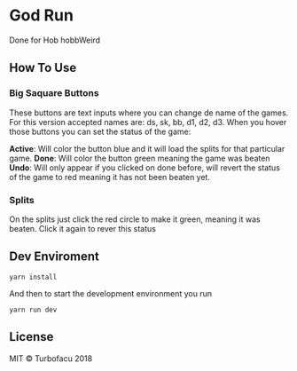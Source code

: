 # God Run

Done for Hob hobbWeird

## How To Use

### Big Saquare Buttons

These buttons are text inputs where you can change de name of the games. For this version accepted names are: ds, sk, bb, d1, d2, d3.
When you hover those buttons you can set the status of the game:

**Active**: Will color the button blue and it will load the splits for that particular game.
**Done**: Will color the button green meaning the game was beaten
**Undo**: Will only appear if you clicked on done before, will revert the status of the game to red meaning it has not been beaten yet.

### Splits

On the splits just click the red circle to make it green, meaning it was beaten. Click it again to rever this status

## Dev Enviroment

```
yarn install
```

And then to start the development environment you run

 ```
yarn run dev
```

## License

MIT © Turbofacu 2018